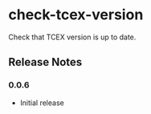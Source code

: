 # check-tcex-version

Check that TCEX version is up to date.

## Release Notes

### 0.0.6
+ Initial release

